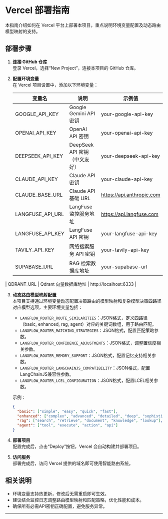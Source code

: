 # Vercel 部署指南

本指南介绍如何在 Vercel 平台上部署本项目，重点说明环境变量配置及动态路由模型映射的支持。

## 部署步骤

1. **连接 GitHub 仓库**  
   登录 Vercel，选择“New Project”，连接本项目的 GitHub 仓库。

2. **配置环境变量**  
   在 Vercel 项目设置中，添加以下环境变量：

   | 变量名                          | 说明                                   | 示例值                          |
   |---------------------------------|--------------------------------------|--------------------------------|
   | GOOGLE_API_KEY                   | Google Gemini API 密钥                  | your-google-api-key             |
   | OPENAI_API_KEY                  | OpenAI API 密钥                         | your-openai-api-key             |
   | DEEPSEEK_API_KEY                | DeepSeek API 密钥（中文友好）             | your-deepseek-api-key           |
   | CLAUDE_API_KEY                  | Claude API 密钥                         | your-claude-api-key             |
   | CLAUDE_BASE_URL                 | Claude API 基础 URL                     | https://api.anthropic.com       |
   | LANGFUSE_API_URL                | LangFuse 监控服务地址                   | https://api.langfuse.com        |
   | LANGFUSE_API_KEY                | LangFuse API 密钥                       | your-langfuse-api-key           |
   | TAVILY_API_KEY                  | 网络搜索服务 API 密钥                   | your-tavily-api-key             |
   | SUPABASE_URL                   | RAG 检索数据库地址                      | your-supabase-url               |
| QDRANT_URL                      | Qdrant 向量数据库地址                   | http://localhost:6333            |

3. **动态路由模型映射配置**  
   本项目支持通过环境变量动态配置决策路由的模型映射和复杂模型决策四路径对应模型选项，主要环境变量包括：

   - `LANGFLOW_ROUTER_ROUTE_SIMILARITIES`：JSON格式，定义四路径（basic, enhanced, rag, agent）对应的关键词数组，用于路由匹配。
   - `LANGFLOW_ROUTER_MATCHING_STRATEGIES`：JSON格式，配置匹配策略参数。
   - `LANGFLOW_ROUTER_CONFIDENCE_ADJUSTMENTS`：JSON格式，调整置信度相关参数。
   - `LANGFLOW_ROUTER_MEMORY_SUPPORT`：JSON格式，配置记忆支持相关参数。
   - `LANGFLOW_ROUTER_LANGCHAINJS_COMPATIBILITY`：JSON格式，配置LangChainJS兼容性参数。
   - `LANGFLOW_ROUTER_LCEL_CONFIGURATION`：JSON格式，配置LCEL相关参数。

   示例：

   ```json
   {
     "basic": ["simple", "easy", "quick", "fast"],
     "enhanced": ["complex", "advanced", "detailed", "deep", "sophisticated"],
     "rag": ["search", "retrieve", "document", "knowledge", "lookup"],
     "agent": ["tool", "execute", "action", "api"]
   }
   ```

4. **部署项目**  
   配置完成后，点击“Deploy”按钮，Vercel 会自动构建并部署项目。

5. **访问服务**  
   部署完成后，访问 Vercel 提供的域名即可使用智能路由系统。

## 相关说明

- 环境变量支持热更新，修改后无需重启即可生效。
- 建议结合监控日志调整路由模型映射和匹配策略，优化性能和成本。
- 确保所有必需API密钥正确配置，避免服务异常。

---
